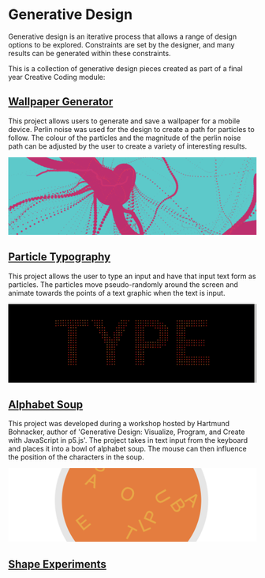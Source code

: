 Generative Design
=================
Generative design is an iterative process that allows a range of design options to be explored. Constraints are set by the designer, and many results can be generated within these constraints.

This is a collection of generative design pieces created as part of a final year Creative Coding module:

[Wallpaper Generator](FlowfieldWallpaper/BookCover_Final_Origin)
-------------------
This project allows users to generate and save a wallpaper for a mobile device. Perlin noise was used for the design to create a path for particles to follow. The colour of the particles and the magnitude of the perlin noise path can be adjusted by the user to create a variety of interesting results.

![alt text](Images/WallpaperGenerator.png "Flowfield Wallpaper")

[Particle Typography](ParticleTypography)
-------------------
This project allows the user to type an input and have that input text form as particles. The particles move pseudo-randomly around the screen and animate towards the points of a text graphic when the text is input.

![alt text](Images/ParticleTypography.gif "Particle Typography")

[Alphabet Soup](AlphabetSoup)
-------------
This project was developed during a workshop hosted by Hartmund Bohnacker, author of 'Generative Design: Visualize, Program, and Create with JavaScript in p5.js'. The project takes in text input from the keyboard and places it into a bowl of alphabet soup. The mouse can then influence the position of the characters in the soup.

![alt text](Images/AlphabetSoup.png "Alphabet Soup")

[Shape Experiments](ShapeExperiments)
----------------
